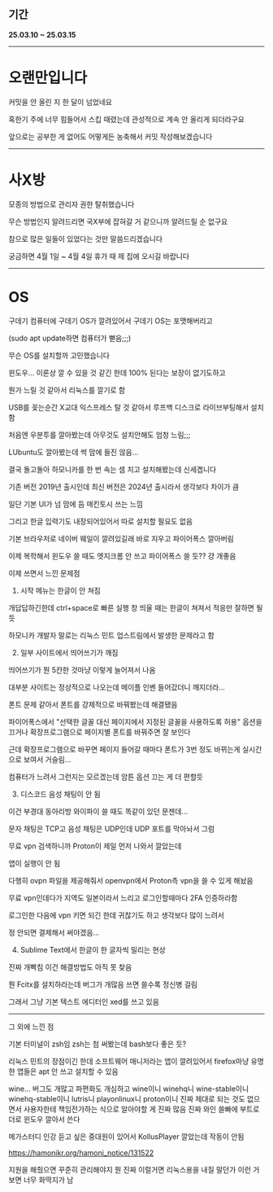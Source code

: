 ## 기간
**25.03.10 ~ 25.03.15**

---
# 오랜만입니다

커밋을 안 올린 지 한 달이 넘었네요

혹한기 주에 너무 힘들어서 스킵 때렸는데 관성적으로 계속 안 올리게 되더라구요

앞으로는 공부한 게 없어도 어떻게든 농축해서 커밋 작성해보겠습니다

---
# 사X방

모종의 방법으로 관리자 권한 탈취했습니다

무슨 방법인지 알려드리면 국X부에 잡혀갈 거 같으니까 알려드릴 순 없구요

참으로 많은 일들이 있었다는 것만 말씀드리겠습니다

궁금하면 4월 1일 ~ 4월 4일 휴가 때 제 집에 오시길 바랍니다

---
# OS
구데기 컴퓨터에 구데기 OS가 깔려있어서 구데기 OS는 포맷해버리고

(sudo apt update하면 컴퓨터가 뻗음;;;)

무슨 OS를 설치할까 고민했습니다

윈도우... 이론상 깔 수 있을 것 같긴 한데 100% 된다는 보장이 없기도하고

뭔가 느릴 것 같아서 리눅스를 깔기로 함

USB를 꽂는순간 X교대 익스프레스 탈 것 같아서 루프백 디스크로 라이브부팅해서 설치함

처음엔 우분투를 깔아봤는데 아무것도 설치안해도 엄청 느림;;;

LUbuntu도 깔아봤는데 썩 맘에 들진 않음...

결국 돌고돌아 하모니카를 한 번 속는 셈 치고 설치해봤는데 신세곕니다

기존 버전 2019년 출시인데 최신 버전은 2024년 출시라서 생각보다 차이가 큼

일단 기본 UI가 넘 맘에 듬 매킨토시 쓰는 느낌

그리고 한글 입력기도 내장되어있어서 따로 설치할 필요도 없음

기본 브라우저로 네이버 웨일이 깔려있길래 바로 지우고 파이어폭스 깔아버림

이제 복학해서 윈도우 쓸 때도 엣지크롬 안 쓰고 파이어폭스 쓸 듯?? 걍 개좋음

이제 쓰면서 느낀 문제점

1. 시작 메뉴는 한글이 안 쳐짐

개답답하긴한데 ctrl+space로 빠른 실행 창 띄울 때는 한글이 쳐져서 적응만 잘하면 될 듯

하모니카 개발자 말로는 리눅스 민트 업스트림에서 발생한 문제라고 함

2. 일부 사이트에서 띄어쓰기가 깨짐

띄어쓰기가 뭔 5칸한 것마냥     이렇게     늘어져서     나옴

대부분 사이트는 정상적으로 나오는데 메이플 인벤 들어갔더니 깨지더라...

폰트 문제 같아서 폰트를 강제적으로 바꿔봤는데 해결됐음

파이어폭스에서 "선택한 글꼴 대신 페이지에서 지정된 글꼴을 사용하도록 허용" 옵션을 끄거나 확장프로그램으로 페이지별 폰트를 바꿔주면 잘 보인다

근데 확장프로그램으로 바꾸면 페이지 들어갈 때마다 폰트가 3번 정도 바뀌는게 실시간으로 보여서 거슬림...

컴퓨터가 느려서 그런지는 모르겠는데 암튼 옵션 끄는 게 더 편할듯

3. 디스코드 음성 채팅이 안 됨

이건 부경대 동아리방 와이파이 쓸 때도 똑같이 있던 문젠데...

문자 채팅은 TCP고 음성 채팅은 UDP인데 UDP 포트를 막아놔서 그럼

무료 vpn 검색하니까 Proton이 제일 먼저 나와서 깔았는데

앱이 실행이 안 됨

다행히 ovpn 파일을 제공해줘서 openvpn에서 Proton측 vpn을 쓸 수 있게 해놨음

무료 vpn인데다가 지역도 일본이라서 느리고 로그인할때마다 2FA 인증하라함

로그인한 다음에 vpn 키면 되긴 한데 귀찮기도 하고 생각보다 많이 느려서

정 안되면 결제해서 써야겠음...

4. Sublime Text에서 한글이 한 글자씩 밀리는 현상

진짜 개빡침 이건 해결방법도 아직 못 찾음

뭔 Fcitx를 설치하라는데 버그가 개많음 쓰면 쓸수록 정신병 걸림

그래서 그냥 기본 텍스트 에디터인 xed를 쓰고 있음

---

그 외에 느낀 점

기본 터미널이 zsh임 zsh는 첨 써봤는데 bash보다 좋은 듯?

리눅스 민트의 장점이긴 한데 소프트웨어 매니저라는 앱이 깔려있어서 firefox마냥 유명한 앱들은 apt 안 쓰고 설치할 수 있음

wine... 버그도 개많고 파편화도 개심하고 wine이니 winehq니 wine-stable이니 winehq-stable이니 lutris니 playonlinux니 proton이니 진짜 제대로 되는 것도 없으면서 사용자한테 책임전가하는 식으로 알아야할 게 진짜 많음 진짜 와인 쓸빠에 부트로더로 윈도우 깔아서 쓴다

메가스터디 인강 듣고 싶은 중대원이 있어서 KollusPlayer 깔았는데 작동이 안됨

https://hamonikr.org/hamoni_notice/131522

지원을 해줬으면 꾸준히 관리해야지 뭔 진짜 이럴거면 리눅스용을 내질 말던가 이런 거 보면 너무 화딱지가 남
